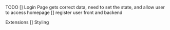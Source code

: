 TODO
[] Login Page gets correct data, need to set the state, and allow user to access homepage
[] register user front and backend

Extensions
[] Styling